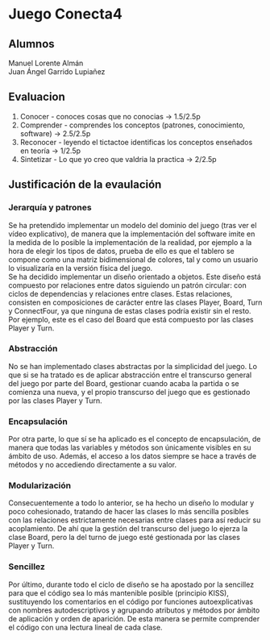 # Juego Conecta4  

## Alumnos

Manuel Lorente Almán  
Juan Ángel Garrido Lupiañez  
  
## Evaluacion  

1. Conocer - conoces cosas que no conocias -> 1.5/2.5p  
2. Comprender - comprendes los conceptos (patrones, conocimiento, software) -> 2.5/2.5p  
3. Reconocer - leyendo el tictactoe identificas los conceptos enseñados en teoría -> 1/2.5p  
4. Sintetizar - Lo que yo creo que valdria la practica -> 2/2.5p  

## Justificación de la evaulación  

### Jerarquía y patrones  

Se ha pretendido implementar un modelo del dominio del juego (tras ver el vídeo explicativo), de manera que la implementación del software imite en la medida de lo posible la implementación
de la realidad, por ejemplo a la hora de elegir los tipos de datos, prueba de ello es que el tablero se compone como una matriz bidimensional de colores, tal y como un usuario lo visualizaría en la versión física del juego.  
Se ha decidido implementar un diseño orientado a objetos. Este diseño está compuesto por relaciones entre datos siguiendo un patrón circular: con ciclos de dependencias y relaciones entre clases. Estas relaciones, consisten en composiciones de carácter entre las clases Player, Board, Turn y ConnectFour, ya que ninguna de estas clases podría existir sin el resto. Por ejemplo, este es el caso del Board que está compuesto por las clases Player y Turn.  

### Abstracción  

No se han implementado clases abstractas por la simplicidad del juego. Lo que si se ha tratado es de aplicar abstracción entre el transcurso general del juego por parte del Board, gestionar cuando acaba la partida o se comienza una nueva, y el propio transcurso del juego que es gestionado por las clases Player y Turn.  

### Encapsulación  

Por otra parte, lo que sí se ha aplicado es el concepto de encapsulación, de manera que todas las variables y métodos son únicamente visibles en su  ámbito de uso. Además, el acceso a los datos siempre se hace a través de métodos y no accediendo directamente a su valor.  
  
### Modularización  

Consecuentemente a todo lo anterior, se ha hecho un diseño lo modular y poco cohesionado, tratando de hacer las clases lo más sencilla posibles con las relaciones estrictamente necesarias entre clases para así reducir su acoplamiento. De ahí que la gestión del transcurso del juego lo ejerza la  clase Board, pero la del turno de juego esté gestionada por las clases Player y Turn.  
  
### Sencillez  

Por último, durante todo el ciclo de diseño se ha apostado por la sencillez para que el código sea lo más mantenible posible (principio KISS), sustituyendo los comentarios en el código por funciones autoexplicativas con nombres autodescriptivos y agrupando atributos y métodos por ámbito de aplicación y orden de aparición. De esta manera se permite comprender el código con una lectura lineal de cada clase.
